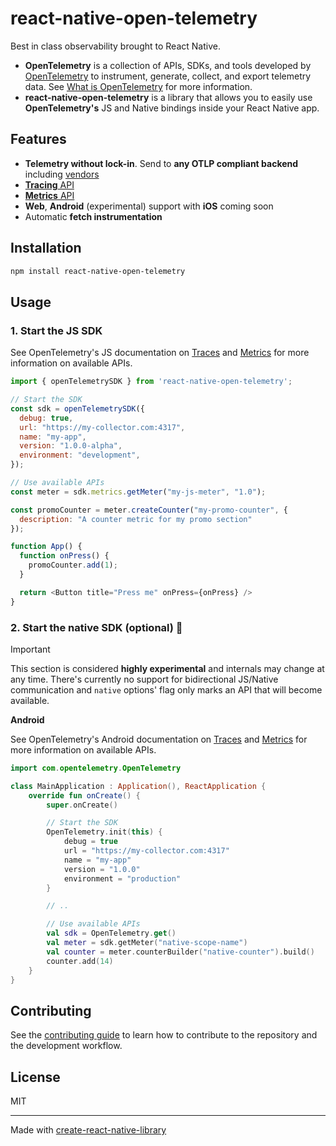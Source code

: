 # react-native-open-telemetry

Best in class observability brought to React Native.

* **OpenTelemetry** is a collection of APIs, SDKs, and tools developed by [OpenTelemetry](https://github.com/open-telemetry) to instrument, generate, collect, and export telemetry data. See [What is OpenTelemetry](https://opentelemetry.io/docs/what-is-opentelemetry/) for more information.
* **react-native-open-telemetry** is a library that allows you to easily use **OpenTelemetry's** JS and Native bindings inside your React Native app.

## Features

* **Telemetry without lock-in**. Send to **any OTLP compliant backend** including [vendors](https://opentelemetry.io/ecosystem/vendors/)
* [**Tracing** API](https://opentelemetry.io/docs/specs/otel/trace/api/)
* [**Metrics** API](https://opentelemetry.io/docs/specs/otel/metrics/api/)
* **Web**, **Android** (experimental) support with **iOS** coming soon
* Automatic **fetch instrumentation**

## Installation

```sh
npm install react-native-open-telemetry
```

## Usage

### 1. Start the JS SDK

See OpenTelemetry's JS documentation on [Traces](https://opentelemetry.io/docs/languages/js/instrumentation/#acquiring-a-tracer) and [Metrics](https://opentelemetry.io/docs/languages/js/instrumentation/#acquiring-a-meter) for more information on available APIs.

```js
import { openTelemetrySDK } from 'react-native-open-telemetry';

// Start the SDK
const sdk = openTelemetrySDK({
  debug: true,
  url: "https://my-collector.com:4317",
  name: "my-app",
  version: "1.0.0-alpha",
  environment: "development",
});

// Use available APIs
const meter = sdk.metrics.getMeter("my-js-meter", "1.0");

const promoCounter = meter.createCounter("my-promo-counter", {
  description: "A counter metric for my promo section"
});

function App() {
  function onPress() {
    promoCounter.add(1);
  }

  return <Button title="Press me" onPress={onPress} />
}
```

### 2. Start the native SDK (optional) 🚧

> [!IMPORTANT]
> This section is considered **highly experimental** and internals may change at any time.
> There's currently no support for bidirectional JS/Native communication and `native` options' flag only marks an API that will become available.

**Android**

See OpenTelemetry's Android documentation on [Traces](https://opentelemetry.io/docs/languages/java/api/#tracerprovider) and [Metrics](https://opentelemetry.io/docs/languages/java/api/#meterprovider) for more information on available APIs.

```kt
import com.opentelemetry.OpenTelemetry

class MainApplication : Application(), ReactApplication {
    override fun onCreate() {
        super.onCreate()

        // Start the SDK
        OpenTelemetry.init(this) {
            debug = true
            url = "https://my-collector.com:4317"
            name = "my-app"
            version = "1.0.0"
            environment = "production"
        }

        // ..

        // Use available APIs
        val sdk = OpenTelemetry.get()
        val meter = sdk.getMeter("native-scope-name")
        val counter = meter.counterBuilder("native-counter").build()
        counter.add(14)
    }
}
```

## Contributing

See the [contributing guide](CONTRIBUTING.md) to learn how to contribute to the repository and the development workflow.

## License

MIT

---

Made with [create-react-native-library](https://github.com/callstack/react-native-builder-bob)
